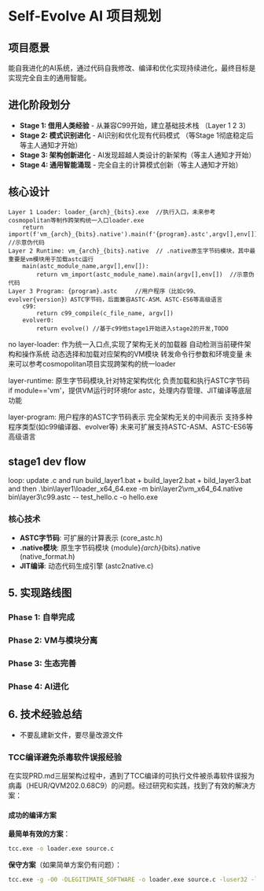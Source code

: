 # Self-Evolve AI 项目规划

## 项目愿景

能自我进化的AI系统，通过代码自我修改、编译和优化实现持续进化，最终目标是实现完全自主的通用智能。

## 进化阶段划分
- **Stage 1: 借用人类经验** - 从兼容C99开始，建立基础技术栈 （Layer 1 2 3）
- **Stage 2: 模式识别进化** - AI识别和优化现有代码模式 （等Stage 1彻底稳定后等主人通知才开始）
- **Stage 3: 架构创新进化** - AI发现超越人类设计的新架构（等主人通知才开始）
- **Stage 4: 通用智能涌现** - 完全自主的计算模式创新（等主人通知才开始）

## 核心设计

```
Layer 1 Loader: loader_{arch}_{bits}.exe  //执行入口，未来参考cosmopolitan等制作跨架构统一入口loader.exe
    return import(f'vm_{arch}_{bits}.native').main(f'{program}.astc',argv[],env[]) //示意伪代码
Layer 2 Runtime: vm_{arch}_{bits}.native  // .native原生字节码模块，其中最重要是vm模块用于加载astc运行
    main(astc_module_name,argv[],env[]):
        return vm_import(astc_module_name).main(argv[],env[])  //示意伪代码
Layer 3 Program: {program}.astc     //用户程序（比如c99、evolver{version}）ASTC字节码，后面兼容ASTC-ASM、ASTC-ES6等高级语言
    c99:
        return c99_compile(c_file_name, argv[])
    evolver0:
        return evolve() //基于c99他stage1开始进入stage2的开发,TODO
```
no
layer-loader:
作为统一入口点,实现了架构无关的加载器
自动检测当前硬件架构和操作系统
动态选择和加载对应架构的VM模块
转发命令行参数和环境变量
未来可以参考cosmopolitan项目实现跨架构的统一loader

layer-runtime:
原生字节码模块,针对特定架构优化
负责加载和执行ASTC字节码
if module=='vm'，提供VM运行时环境for astc，处理内存管理、JIT编译等底层功能

layer-program:
用户程序的ASTC字节码表示
完全架构无关的中间表示
支持多种程序类型(如c99编译器、evolver等)
未来可扩展支持ASTC-ASM、ASTC-ES6等高级语言

## stage1 dev flow
loop: update .c and run build_layer1.bat + build_layer2.bat + bild_layer3.bat and then 
.\bin\layer1\loader_x64_64.exe -m bin\layer2\vm_x64_64.native bin\layer3\c99.astc -- test_hello.c -o hello.exe

### 核心技术
- **ASTC字节码**: 可扩展的计算表示 (core_astc.h)
- **.native模块**: 原生字节码模块 {module}_{arch}_{bits}.native (native_format.h)
- **JIT编译**: 动态代码生成引擎 (astc2native.c)

## 5. 实现路线图

### Phase 1: 自举完成

### Phase 2: VM与模块分离

### Phase 3: 生态完善

### Phase 4: AI进化

## 6. 技术经验总结

- 不要乱建新文件，要尽量改源文件

### TCC编译避免杀毒软件误报经验

在实现PRD.md三层架构过程中，遇到了TCC编译的可执行文件被杀毒软件误报为病毒（HEUR/QVM202.0.68C9）的问题。经过研究和实践，找到了有效的解决方案：

#### 成功的编译方案

**最简单有效的方案**：
```bash
tcc.exe -o loader.exe source.c
```

**保守方案**（如果简单方案仍有问题）：
```bash
tcc.exe -g -O0 -DLEGITIMATE_SOFTWARE -o loader.exe source.c -luser32 -lkernel32 -ladvapi32
```

